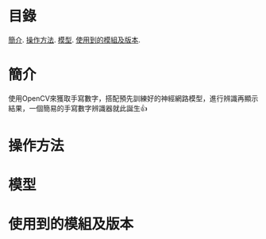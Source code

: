 # 目錄
[簡介](#簡介).
[操作方法](#操作方法).
[模型](#模型).
[使用到的模組及版本](#使用到的模組及版本).
# 簡介
使用OpenCV來獲取手寫數字，搭配預先訓練好的神經網路模型，進行辨識再顯示結果，一個簡易的手寫數字辨識器就此誕生:+1:
# 操作方法

# 模型

# 使用到的模組及版本
